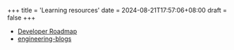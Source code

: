 +++
title = 'Learning resources'
date = 2024-08-21T17:57:06+08:00
draft = false
+++

- [Developer Roadmap](https://roadmap.sh/)
- [engineering-blogs](https://github.com/kilimchoi/engineering-blogs)